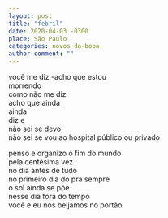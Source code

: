 ```yaml
---
layout: post
title: "febril"
date: 2020-04-03 -0300
place: São Paulo
categories: novos da-boba
author-comment: ""
---
```


<!--more-->
você me diz -acho que estou  
morrendo  
como não me diz  
acho que ainda  
ainda  
diz e  
não sei se devo  
não sei se vou ao hospital público ou privado  

penso e organizo o fim do mundo  
pela centésima vez  
no dia antes de tudo  
no primeiro dia do pra sempre  
o sol ainda se põe  
nesse dia fora do tempo  
você e eu nos beijamos no portão  
